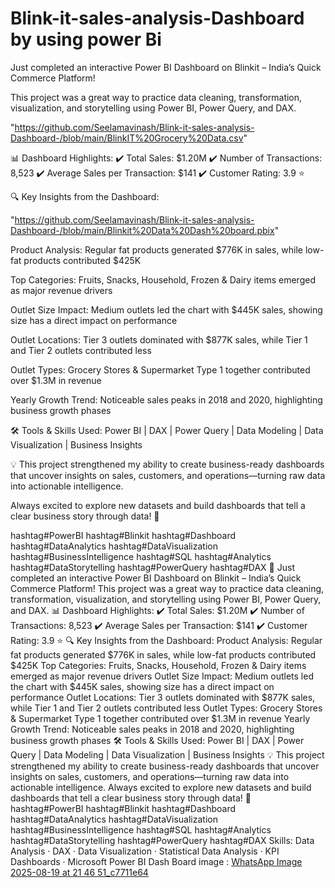 # Blink-it-sales-analysis-Dashboard by using power Bi
 Just completed an interactive Power BI Dashboard on Blinkit – India’s Quick Commerce Platform!

This project was a great way to practice data cleaning, transformation, visualization, and storytelling using Power BI, Power Query, and DAX.

"https://github.com/Seelamavinash/Blink-it-sales-analysis-Dashboard-/blob/main/BlinkIT%20Grocery%20Data.csv"

📊 Dashboard Highlights:
✔️ Total Sales: $1.20M
✔️ Number of Transactions: 8,523
✔️ Average Sales per Transaction: $141
✔️ Customer Rating: 3.9 ⭐

🔍 Key Insights from the Dashboard:

"https://github.com/Seelamavinash/Blink-it-sales-analysis-Dashboard-/blob/main/Blinkit%20Data%20Dash%20board.pbix"

Product Analysis: Regular fat products generated $776K in sales, while low-fat products contributed $425K

Top Categories: Fruits, Snacks, Household, Frozen & Dairy items emerged as major revenue drivers

Outlet Size Impact: Medium outlets led the chart with $445K sales, showing size has a direct impact on performance

Outlet Locations: Tier 3 outlets dominated with $877K sales, while Tier 1 and Tier 2 outlets contributed less

Outlet Types: Grocery Stores & Supermarket Type 1 together contributed over $1.3M in revenue

Yearly Growth Trend: Noticeable sales peaks in 2018 and 2020, highlighting business growth phases

🛠️ Tools & Skills Used:
Power BI | DAX | Power Query | Data Modeling | Data Visualization | Business Insights

💡 This project strengthened my ability to create business-ready dashboards that uncover insights on sales, customers, and operations—turning raw data into actionable intelligence.

Always excited to explore new datasets and build dashboards that tell a clear business story through data! 🚀

hashtag#PowerBI hashtag#Blinkit hashtag#Dashboard hashtag#DataAnalytics hashtag#DataVisualization hashtag#BusinessIntelligence hashtag#SQL hashtag#Analytics hashtag#DataStorytelling hashtag#PowerQuery hashtag#DAX
🚀 Just completed an interactive Power BI Dashboard on Blinkit – India’s Quick Commerce Platform! This project was a great way to practice data cleaning, transformation, visualization, and storytelling using Power BI, Power Query, and DAX. 
📊 Dashboard Highlights:
✔️ Total Sales: $1.20M 
✔️ Number of Transactions: 8,523 
✔️ Average Sales per Transaction: $141 
✔️ Customer Rating: 3.9 ⭐ 
🔍 Key Insights from the Dashboard: Product Analysis: Regular fat products generated $776K in sales, while low-fat products contributed $425K Top Categories: Fruits, Snacks, Household, Frozen & Dairy items emerged as major revenue drivers Outlet Size Impact: Medium outlets led the chart with $445K sales, showing size has a direct impact on performance Outlet Locations: Tier 3 outlets dominated with $877K sales, while Tier 1 and Tier 2 outlets contributed less Outlet Types: Grocery Stores & Supermarket Type 1 together contributed over $1.3M in revenue Yearly Growth Trend: Noticeable sales peaks in 2018 and 2020, highlighting business growth phases 
🛠️ Tools & Skills Used: Power BI | DAX | Power Query | Data Modeling | Data Visualization | Business Insights
💡 This project strengthened my ability to create business-ready dashboards that uncover insights on sales, customers, and operations—turning raw data into actionable intelligence. Always excited to explore new datasets and build dashboards that tell a clear business story through data! 
🚀 hashtag#PowerBI hashtag#Blinkit hashtag#Dashboard hashtag#DataAnalytics hashtag#DataVisualization hashtag#BusinessIntelligence hashtag#SQL hashtag#Analytics hashtag#DataStorytelling hashtag#PowerQuery hashtag#DAX
Skills: Data Analysis · DAX · Data Visualization · Statistical Data Analysis · KPI Dashboards · Microsoft Power BI
Dash Board image :
[WhatsApp Image 2025-08-19 at 21 46 51_c7711e64](https://github.com/user-attachments/assets/d36b7558-585e-49ae-88ed-f1cd7cfdba1d)

